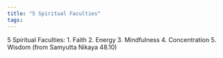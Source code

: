```yaml
---
title: "5 Spiritual Faculties"
tags: 
---
```


5 Spiritual Faculties: 1. Faith 2. Energy 3. Mindfulness 4. Concentration 5. Wisdom
(from Samyutta Nikaya 48.10) 